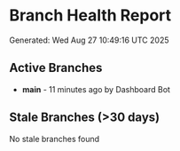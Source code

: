 # Branch Health Report
Generated: Wed Aug 27 10:49:16 UTC 2025

## Active Branches
- **main** - 11 minutes ago by Dashboard Bot

## Stale Branches (>30 days)
No stale branches found
